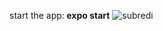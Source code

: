 start the app:<b> expo start</b>
![subredi](https://user-images.githubusercontent.com/67607724/127925685-611d9a55-adf4-44e0-9a7b-a100be9b5572.gif)
